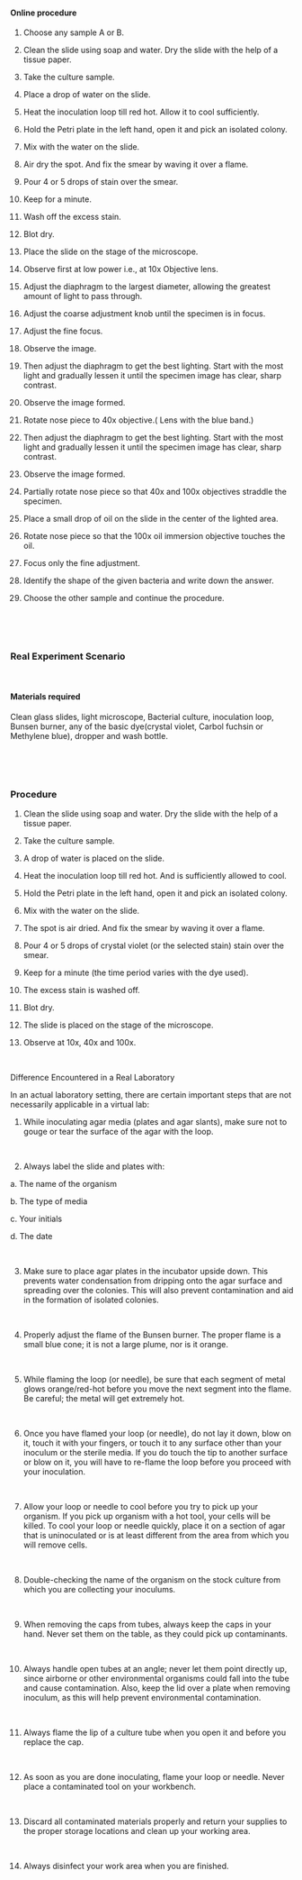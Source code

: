 #### Online procedure
 
1.	Choose any sample A or B.

2.	Clean the slide using soap and water.  Dry the slide with the help of a tissue paper.

3.	Take the culture sample.

4.	Place a drop of water on the slide.

5.	Heat the inoculation loop till red hot. Allow it to cool sufficiently.

6.	Hold the Petri plate in the left hand, open it and pick an isolated colony.

7.	Mix with the water on the slide.

8.	Air dry the spot. And fix the smear by waving it over a flame.

9.	Pour 4 or 5 drops of stain over the smear.

10.	Keep for a minute.

11.	Wash off the excess stain.

12.	Blot dry.

13.	Place the slide on the stage of the microscope.

14.	Observe first at low power i.e., at 10x Objective lens.

15.	Adjust the diaphragm to the largest diameter, allowing the greatest amount of light to pass through.

16.	Adjust the coarse adjustment knob until the specimen is in focus.

17.	Adjust the fine focus.

18.	Observe the image.

19.	Then adjust the diaphragm to get the best lighting. Start with the most light and gradually lessen it until the specimen image has clear, sharp contrast.

20.	Observe the image formed.

21.	Rotate nose piece to 40x objective.( Lens with the blue band.)

22.	Then adjust the diaphragm to get the best lighting. Start with the most light and gradually lessen it until the specimen image has clear, sharp contrast.

23.	Observe the image formed.

24.	Partially rotate nose piece so that 40x and 100x objectives straddle the specimen.

25.	Place a small drop of oil on the slide in the center of the lighted area.

26.	Rotate nose piece so that the 100x oil immersion objective touches the oil.

27.	Focus only the fine adjustment.

28.	Identify the shape of the given bacteria and write down the answer.

29.	Choose the other sample and continue the procedure.
 
&nbsp;
 
&nbsp;

### Real Experiment Scenario
 
&nbsp;

#### Materials required
 
Clean glass slides, light microscope, Bacterial culture, inoculation loop, Bunsen burner, any of the basic dye(crystal violet, Carbol fuchsin or Methylene blue), dropper and  wash bottle.
 
&nbsp;
 
&nbsp;
 
### Procedure
 
1.	Clean the slide using soap and water.  Dry the slide with the help of a tissue paper.

2.	Take the culture sample.

3.	A drop of water is placed on the slide.

4.	Heat the inoculation loop till red hot. And  is sufficiently allowed to cool.

5.	Hold the Petri plate in the left hand, open it and pick an isolated colony.

6.	Mix with the water on the slide.

7.	The spot is air dried. And fix the smear by waving it over a flame.

8.	Pour 4 or 5 drops of crystal violet (or the selected stain) stain over the smear.

9.	Keep for a minute (the time period varies with the dye used).

10.	The excess stain is washed off.

11.	Blot dry.

12.	The slide is placed on the stage of the microscope.

13.	Observe at 10x, 40x and 100x.
 
&nbsp;
 
Difference Encountered in a Real Laboratory

In an actual laboratory setting, there are certain important steps that are not necessarily applicable in a virtual lab:

1. While inoculating agar media (plates and agar slants), make sure not to gouge or tear the surface of the agar with the loop.

 
&nbsp;

2. Always label the slide and plates with:
                  
a.	The name of the organism
               
b.	The type of media

c.	Your initials

d.	The date

 
&nbsp;

3.  Make sure to place agar plates in the incubator upside down.  This prevents water condensation from dripping onto the agar surface and spreading over the colonies. This will also prevent contamination and aid in the formation of isolated colonies.
 
&nbsp;
 
4.  Properly adjust the flame of the Bunsen burner. The proper flame is a small blue cone; it is not a large plume, nor is it orange.
 
&nbsp;

5.  While flaming the loop (or needle), be sure that each segment of metal glows orange/red-hot before you move the next segment into the flame. Be careful; the metal will get extremely hot.
 
&nbsp;

6.  Once you have flamed your loop (or needle), do not lay it down, blow on it, touch it with your fingers, or touch it to any surface other than your inoculum or the sterile media.  If you do touch the tip to another surface or blow on it, you will have to re-flame the loop before you proceed with your inoculation.
 
&nbsp;

7.  Allow your loop or needle to cool before you try to pick up your organism.  If you pick up organism with a hot tool, your cells will be killed. To cool your loop or needle quickly, place it on a section of agar that is uninoculated or is at least different from the area from which you will remove cells.
 
&nbsp;

8.  Double-checking the name of the organism on the stock culture from which you are collecting your inoculums.
 
&nbsp;

9.  When removing the caps from tubes, always keep the caps in your hand.  Never set them on the table, as they could pick up contaminants.
 
&nbsp;

10. Always handle open tubes at an angle; never let them point directly up, since airborne or other environmental organisms could fall into the tube and cause contamination.  Also, keep the lid over a plate when removing inoculum, as this will help prevent environmental contamination.
 
&nbsp;

11.  Always flame the lip of a culture tube when you open it and before you replace the cap.
 
&nbsp;

12.   As soon as you are done inoculating, flame your loop or needle. Never place a contaminated tool on your workbench.
 
&nbsp;

13.   Discard all contaminated materials properly and return your supplies to the proper storage locations and clean up your working area.
 
&nbsp;

14.   Always disinfect your work area when you are finished.

